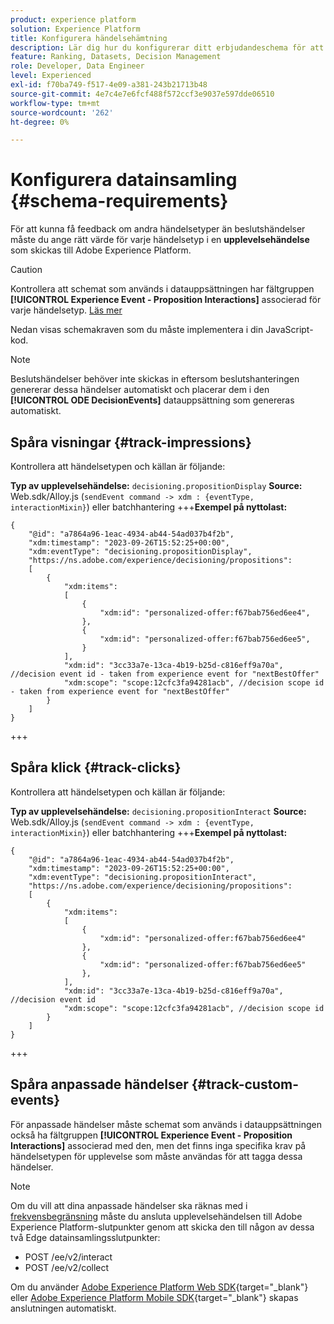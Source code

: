 ```yaml
---
product: experience platform
solution: Experience Platform
title: Konfigurera händelsehämtning
description: Lär dig hur du konfigurerar ditt erbjudandeschema för att hämta händelser
feature: Ranking, Datasets, Decision Management
role: Developer, Data Engineer
level: Experienced
exl-id: f70ba749-f517-4e09-a381-243b21713b48
source-git-commit: 4e7c4e7e6fcf488f572ccf3e9037e597dde06510
workflow-type: tm+mt
source-wordcount: '262'
ht-degree: 0%

---
```


# Konfigurera datainsamling {#schema-requirements}

För att kunna få feedback om andra händelsetyper än beslutshändelser måste du ange rätt värde för varje händelsetyp i en **upplevelsehändelse** som skickas till Adobe Experience Platform.

>[!CAUTION]
>
>Kontrollera att schemat som används i datauppsättningen har fältgruppen **[!UICONTROL Experience Event - Proposition Interactions]** associerad för varje händelsetyp. [Läs mer](create-dataset.md)

Nedan visas schemakraven som du måste implementera i din JavaScript-kod.

>[!NOTE]
>
>Beslutshändelser behöver inte skickas in eftersom beslutshanteringen genererar dessa händelser automatiskt och placerar dem i den **[!UICONTROL ODE DecisionEvents]** datauppsättning <!--to check--> som genereras automatiskt.

## Spåra visningar {#track-impressions}

Kontrollera att händelsetypen och källan är följande:

**Typ av upplevelsehändelse:** `decisioning.propositionDisplay`
**Source:** Web.sdk/Alloy.js (`sendEvent command -> xdm : {eventType, interactionMixin}`) eller batchhantering
+++**Exempel på nyttolast:**

```
{
    "@id": "a7864a96-1eac-4934-ab44-54ad037b4f2b",
    "xdm:timestamp": "2023-09-26T15:52:25+00:00",
    "xdm:eventType": "decisioning.propositionDisplay",
    "https://ns.adobe.com/experience/decisioning/propositions":
    [
        {
            "xdm:items":
            [
                {
                    "xdm:id": "personalized-offer:f67bab756ed6ee4",
                },
                {
                    "xdm:id": "personalized-offer:f67bab756ed6ee5",
                }
            ],
            "xdm:id": "3cc33a7e-13ca-4b19-b25d-c816eff9a70a", //decision event id - taken from experience event for "nextBestOffer"
            "xdm:scope": "scope:12cfc3fa94281acb", //decision scope id - taken from experience event for "nextBestOffer"
        }
    ]
}
```

+++

## Spåra klick {#track-clicks}

Kontrollera att händelsetypen och källan är följande:

**Typ av upplevelsehändelse:** `decisioning.propositionInteract`
**Source:** Web.sdk/Alloy.js (`sendEvent command -> xdm : {eventType, interactionMixin}`) eller batchhantering
+++**Exempel på nyttolast:**

```
{
    "@id": "a7864a96-1eac-4934-ab44-54ad037b4f2b",
    "xdm:timestamp": "2023-09-26T15:52:25+00:00",
    "xdm:eventType": "decisioning.propositionInteract",
    "https://ns.adobe.com/experience/decisioning/propositions":
    [
        {
            "xdm:items":
            [
                {
                    "xdm:id": "personalized-offer:f67bab756ed6ee4"
                },
                {
                    "xdm:id": "personalized-offer:f67bab756ed6ee5"
                },
            ],
            "xdm:id": "3cc33a7e-13ca-4b19-b25d-c816eff9a70a", //decision event id
            "xdm:scope": "scope:12cfc3fa94281acb", //decision scope id
        }
    ]
}
```

+++

## Spåra anpassade händelser {#track-custom-events}

För anpassade händelser måste schemat som används i datauppsättningen också ha fältgruppen **[!UICONTROL Experience Event - Proposition Interactions]** associerad med den, men det finns inga specifika krav på händelsetypen för upplevelse som måste användas för att tagga dessa händelser.

>[!NOTE]
>
>Om du vill att dina anpassade händelser ska räknas med i [frekvensbegränsning](../offer-library/add-constraints.md#capping) måste du ansluta upplevelsehändelsen till Adobe Experience Platform-slutpunkter genom att skicka den till någon av dessa två Edge datainsamlingsslutpunkter:
>
>* POST /ee/v2/interact
>* POST /ee/v2/collect
>
>Om du använder [Adobe Experience Platform Web SDK](https://experienceleague.adobe.com/docs/experience-platform/edge/home.html?lang=sv-SE){target="_blank"} eller [Adobe Experience Platform Mobile SDK](https://experienceleague.adobe.com/docs/platform-learn/data-collection/mobile-sdk/overview.html?lang=sv-SE){target="_blank"} skapas anslutningen automatiskt.

